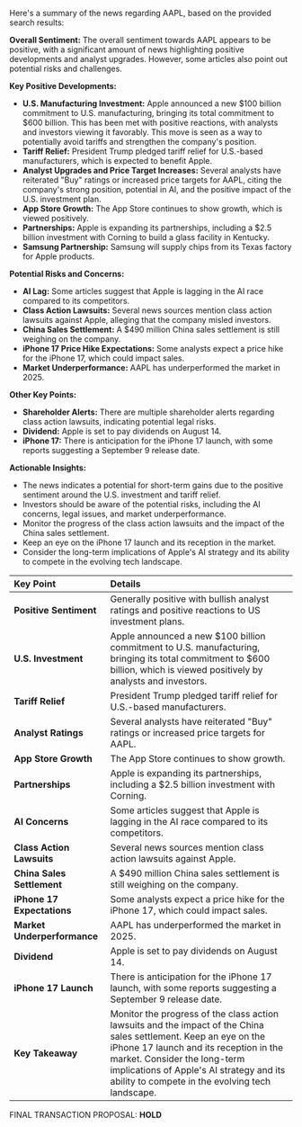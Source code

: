 Here's a summary of the news regarding AAPL, based on the provided search results:

**Overall Sentiment:** The overall sentiment towards AAPL appears to be positive, with a significant amount of news highlighting positive developments and analyst upgrades. However, some articles also point out potential risks and challenges.

**Key Positive Developments:**

*   **U.S. Manufacturing Investment:** Apple announced a new $100 billion commitment to U.S. manufacturing, bringing its total commitment to $600 billion. This has been met with positive reactions, with analysts and investors viewing it favorably. This move is seen as a way to potentially avoid tariffs and strengthen the company's position.
*   **Tariff Relief:**  President Trump pledged tariff relief for U.S.-based manufacturers, which is expected to benefit Apple.
*   **Analyst Upgrades and Price Target Increases:** Several analysts have reiterated "Buy" ratings or increased price targets for AAPL, citing the company's strong position, potential in AI, and the positive impact of the U.S. investment plan.
*   **App Store Growth:** The App Store continues to show growth, which is viewed positively.
*   **Partnerships:** Apple is expanding its partnerships, including a $2.5 billion investment with Corning to build a glass facility in Kentucky.
*   **Samsung Partnership:** Samsung will supply chips from its Texas factory for Apple products.

**Potential Risks and Concerns:**

*   **AI Lag:** Some articles suggest that Apple is lagging in the AI race compared to its competitors.
*   **Class Action Lawsuits:** Several news sources mention class action lawsuits against Apple, alleging that the company misled investors.
*   **China Sales Settlement:** A $490 million China sales settlement is still weighing on the company.
*   **iPhone 17 Price Hike Expectations:** Some analysts expect a price hike for the iPhone 17, which could impact sales.
*   **Market Underperformance:** AAPL has underperformed the market in 2025.

**Other Key Points:**

*   **Shareholder Alerts:** There are multiple shareholder alerts regarding class action lawsuits, indicating potential legal risks.
*   **Dividend:** Apple is set to pay dividends on August 14.
*   **iPhone 17:** There is anticipation for the iPhone 17 launch, with some reports suggesting a September 9 release date.

**Actionable Insights:**

*   The news indicates a potential for short-term gains due to the positive sentiment around the U.S. investment and tariff relief.
*   Investors should be aware of the potential risks, including the AI concerns, legal issues, and market underperformance.
*   Monitor the progress of the class action lawsuits and the impact of the China sales settlement.
*   Keep an eye on the iPhone 17 launch and its reception in the market.
*   Consider the long-term implications of Apple's AI strategy and its ability to compete in the evolving tech landscape.

| Key Point                                        | Details                                                                                                                                                                                                                                                                                                                         |
| :----------------------------------------------- | :-------------------------------------------------------------------------------------------------------------------------------------------------------------------------------------------------------------------------------------------------------------------------------------------------------------------------------- |
| **Positive Sentiment**                           | Generally positive with bullish analyst ratings and positive reactions to US investment plans.                                                                                                                                                                                                                                 |
| **U.S. Investment**                              | Apple announced a new $100 billion commitment to U.S. manufacturing, bringing its total commitment to $600 billion, which is viewed positively by analysts and investors.                                                                                                                                                    |
| **Tariff Relief**                                | President Trump pledged tariff relief for U.S.-based manufacturers.                                                                                                                                                                                                                                                           |
| **Analyst Ratings**                              | Several analysts have reiterated "Buy" ratings or increased price targets for AAPL.                                                                                                                                                                                                                                          |
| **App Store Growth**                             | The App Store continues to show growth.                                                                                                                                                                                                                                                                                        |
| **Partnerships**                                 | Apple is expanding its partnerships, including a $2.5 billion investment with Corning.                                                                                                                                                                                                                                      |
| **AI Concerns**                                  | Some articles suggest that Apple is lagging in the AI race compared to its competitors.                                                                                                                                                                                                                                      |
| **Class Action Lawsuits**                        | Several news sources mention class action lawsuits against Apple.                                                                                                                                                                                                                                                            |
| **China Sales Settlement**                       | A $490 million China sales settlement is still weighing on the company.                                                                                                                                                                                                                                                        |
| **iPhone 17 Expectations**                      | Some analysts expect a price hike for the iPhone 17, which could impact sales.                                                                                                                                                                                                                                               |
| **Market Underperformance**                     | AAPL has underperformed the market in 2025.                                                                                                                                                                                                                                                                                  |
| **Dividend**                                     | Apple is set to pay dividends on August 14.                                                                                                                                                                                                                                                                                |
| **iPhone 17 Launch**                             | There is anticipation for the iPhone 17 launch, with some reports suggesting a September 9 release date.                                                                                                                                                                                                                        |
| **Key Takeaway**                                 | Monitor the progress of the class action lawsuits and the impact of the China sales settlement. Keep an eye on the iPhone 17 launch and its reception in the market. Consider the long-term implications of Apple's AI strategy and its ability to compete in the evolving tech landscape.                                 |

FINAL TRANSACTION PROPOSAL: **HOLD**